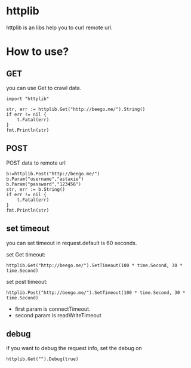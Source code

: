 # httplib
httplib is an libs help you to curl remote url.

# How to use?

## GET
you can use Get to crawl data.

	import "httplib"
	
	str, err := httplib.Get("http://beego.me/").String()
	if err != nil {
		t.Fatal(err)
	}
	fmt.Println(str)
	
## POST
POST data to remote url

	b:=httplib.Post("http://beego.me/")
	b.Param("username","astaxie")
	b.Param("password","123456")
	str, err := b.String()
	if err != nil {
		t.Fatal(err)
	}
	fmt.Println(str)

## set timeout
you can set timeout in request.default is 60 seconds.

set Get timeout:

	httplib.Get("http://beego.me/").SetTimeout(100 * time.Second, 30 * time.Second)
	
set post timeout:	
	
	httplib.Post("http://beego.me/").SetTimeout(100 * time.Second, 30 * time.Second)

- first param is connectTimeout.
- second param is readWriteTimeout

## debug
if you want to debug the request info, set the debug on

	httplib.Get("").Debug(true)